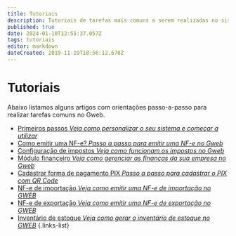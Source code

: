 ```yaml
---
title: Tutoriais
description: Tutoriais de tarefas mais comuns a serem realizadas no sistema
published: true
date: 2024-01-10T12:55:37.057Z
tags: tutoriais
editor: markdown
dateCreated: 2019-11-19T18:56:12.670Z
---
```


# Tutoriais

Abaixo listamos alguns artigos com orientações passo-a-passo para realizar tarefas comuns no Gweb.

- [Primeiros passos *Veja como personalizar o seu sistema e começar a utilizar*](/tutoriais/primeiros-passos)
- [Como emitir uma NF-e? *Passo a passo para emitir uma NF-e no Gweb*](/tutoriais/como-emitir-uma-nfe)
- [Configuração de impostos *Veja como funcionam os impostos no Gweb*](/tutoriais/configurar-impostos)
- [Módulo financeiro *Veja como gerenciar as finanças da sua empresa no Gweb*](/tutoriais/financeiro)
- [Cadastrar forma de pagamento PIX *Passo a passo para cadastrar o PIX com QR Code*](/tutoriais/cadastrar-pix)
- [NF-e de importação *Veja como emitir uma NF-e de importação no GWEB*](/tutoriais/nota-importacao)
- [NF-e de exportação *Veja como emitir uma NF-e de exportação no GWEB*](/pt-br/tutoriais/nota-exportacao)
- [Inventário de estoque *Veja como gerar o inventário de estoque no GWEB*](/pt-br/tutoriais/inventario-estoque)
{.links-list}

<!--
- [ZPOS no GWEB *Veja como configurar o aplicativo ZPOS no GWEB
*](/pt-br/tutoriais/zpos)
-->
